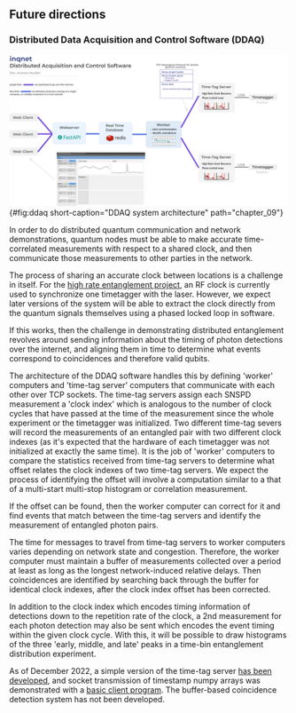 ## Future directions

### Distributed Data Acquisition and Control Software (DDAQ)


![**DDAQ system architecture**](./figs/DDAQ_light.svg){#fig:ddaq short-caption="DDAQ system architecture" path="chapter_09"}

In order to do distributed quantum communication and network demonstrations, quantum nodes must be able to make accurate time-correlated measurements with respect to a shared clock, and then communicate those measurements to other parties in the network. 

The process of sharing an accurate clock between locations is a challenge in itself. For the [high rate entanglement project](.../chapter_05/), an RF clock is currently used to synchronize one timetagger with the laser. However, we expect later versions of the system will be able to extract the clock directly from the quantum signals themselves using a phased locked loop in software. 

If this works, then the challenge in demonstrating distributed entanglement revolves around sending information about the timing of photon detections over the internet, and aligning them in time to determine what events correspond to coincidences and therefore valid qubits. 

The architecture of the DDAQ software handles this by defining 'worker' computers and 'time-tag server' computers that communicate with each other over TCP sockets. The time-tag servers assign each SNSPD measurement a 'clock index' which is analogous to the number of clock cycles that have passed at the time of the measurement since the whole experiment or the timetagger was initialized. Two different time-tag severs will record the measurements of an entangled pair with two different clock indexes (as it's expected that the hardware of each timetagger was not initialized at exactly the same time). It is the job of 'worker' computers to compare the statistics received from time-tag servers to determine what offset relates the clock indexes of two time-tag servers. We expect the process of identifying the offset will involve a computation similar to a that of a multi-start multi-stop histogram or correlation measurement.

If the offset can be found, then the worker computer can correct for it and find events that match between the time-tag servers and identify the measurement of entangled photon pairs. 

The time for messages to travel from time-tag servers to worker computers varies depending on network state and congestion. Therefore, the worker computer must maintain a buffer of measurements collected over a period at least as long as the longest network-induced relative delays. Then coincidences are identified by searching back through the buffer for identical clock indexes, after the clock index offset has been corrected. 

In addition to the clock index which encodes timing information of detections down to the repetition rate of the clock, a 2nd measurement for each photon detection may also be sent which encodes the event timing within the given clock cycle. With this, it will be possible to draw histograms of the three 'early, middle, and late' peaks in a time-bin entanglement distribution experiment. 

As of December 2022, a simple version of the time-tag server [has been developed](https://github.com/sansseriff/tag_gui/blob/master/tag_server.py), and socket transmission of timestamp numpy arrays was demonstrated with a [basic client program](https://github.com/sansseriff/tag_gui/blob/master/client_manger.py). The buffer-based coincidence detection system has not been developed. 